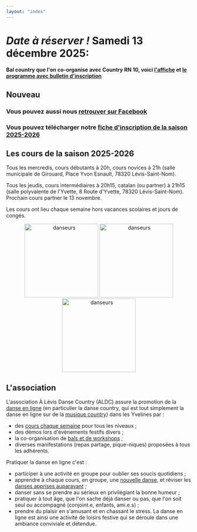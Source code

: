 ```yaml
---
layout: "index"
---
```



<!--

### Nous serons présents aux forums des associations :

  <ul>
    <li>de Lévis Saint-Nom, vendredi 5 septembre 2025.</li>
    <li>des Essarts-le-Roi, samedi 13 septembre 2025.</li>
  </ul>
-->


# *Date à réserver !* Samedi 13 décembre 2025:

#### Bal country que l'on co-organise avec Country RN 10, voici [l'affiche](/images/affiche-2025dec13.pdf) et [le programme avec bulletin d'inscription](/images/programme-inscriptions-2025dec13.pdf)

## Nouveau

### Vous pouvez aussi nous [retrouver sur Facebook](https://www.facebook.com/groups/769728045809306)

### Vous pouvez télécharger notre [fiche d'inscription de la saison 2025-2026](/images/2025-Inscription.pdf)

## Les cours de la saison 2025-2026

Tous les mercredis, cours débutants à 20h, cours novices à 21h (salle
municipale de Girouard, Place Yvon Esnault, 78320 Lévis-Saint-Nom).

Tous les jeudis, cours intermédiaires à 20h15, catalan (ou partner) à
21h15 (salle polyvalente de l'Yvette, 8 Route d'Yvette, 78320
Lévis-Saint-Nom).  Prochain cours partner le 13 novembre.

<!--
###  Les cours de septembre sont des cours d'essai gratuits, n'hésitez pas à venir essayer !
-->

Les cours ont lieu chaque semaine hors vacances scolaires et jours de
congés.

<p style="text-align:center">
    <img width="200" src="/images/groupe.svg" alt="danseurs" />
    <img width="200" src="/images/groupe.svg" alt="danseurs" />
    <img width="200" src="/images/groupe.svg" alt="danseurs" />
</p>

## L'association

L'association À Lévis Danse Country (ALDC) assure la promotion de la
[danse en ligne](https://fr.wikipedia.org/wiki/Danse_en_ligne) (en
particulier la danse country, qui est tout simplement la danse en
ligne sur de la [musique
country](https://fr.wikipedia.org/wiki/Musique_country)) dans les
Yvelines par :
- des [cours chaque semaine](/debutant-2526/) pour tous les niveaux ;
- des démos lors d'évènements festifs divers ;
- la co-organisation de [bals et de workshops](/agenda/) ;
- diverses manifestations (repas partage, pique-niques) proposées à
tous les adhérents.

Pratiquer la danse en ligne c'est :
- participer à une activité en groupe pour oublier ses soucis quotidiens ;
- apprendre à chaque cours, en groupe, une [nouvelle danse](/debutant-2425/), et
réviser les [danses apprises auparavant](/debutant-2425/) ;
- danser sans se prendre au sérieux en privilégiant la bonne humeur ;
- pratiquer à tout âge, que l'on sache déjà danser ou pas, que l'on
soit seul ou accompagné (conjoint.e, enfants, ami.e.s) ;
- prendre du plaisir en s'amusant et en chassant le stress.
La danse en ligne est ainsi une activité de loisirs festive qui se
déroule dans une ambiance conviviale et détendue.
